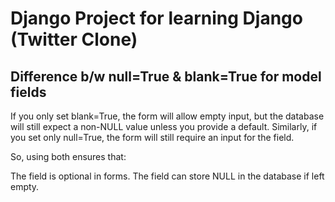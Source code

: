# Django Project for learning Django (Twitter Clone)

## Difference b/w null=True & blank=True for model fields

If you only set blank=True, the form will allow empty input, but the database will still expect a non-NULL value unless you provide a default. Similarly, if you set only null=True, the form will still require an input for the field.

So, using both ensures that:

The field is optional in forms.
The field can store NULL in the database if left empty.
